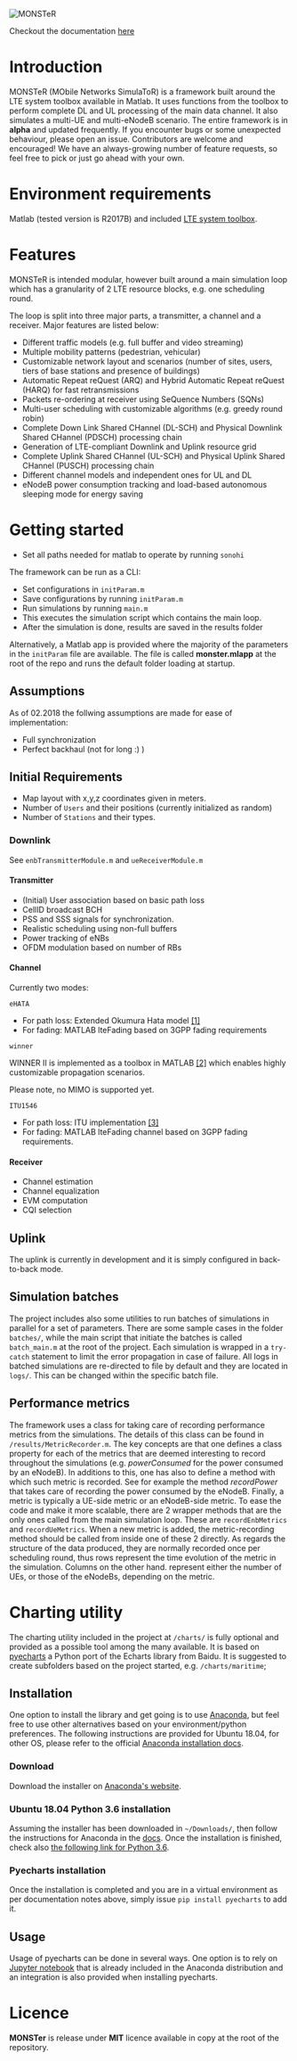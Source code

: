 ![MONSTeR](https://raw.githubusercontent.com/Sonohi/monster/master/docs/resources/graphics/monster.png)

Checkout the documentation [here](https://sonohi.github.io/monster/)

# Introduction #
MONSTeR (MObile Networks SimulaToR) is a framework built around the LTE system toolbox available in Matlab.
It uses functions from the toolbox to perform complete DL and UL processing of the main data channel.
It also simulates a multi-UE and multi-eNodeB scenario.
The entire framework is in **alpha** and updated frequently. 
If you encounter bugs or some unexpected behaviour, please open an issue.
Contributors are welcome and encouraged! We have an always-growing number of feature requests, so feel free to pick or just go ahead with your own.

# Environment requirements #
Matlab (tested version is R2017B) and included [LTE system toolbox](https://se.mathworks.com/products/lte-system.html).

# Features 
MONSTeR is intended modular, however built around a main simulation loop which has a granularity of 2 LTE resource blocks, e.g. one scheduling round.

The loop is split into three major parts, a transmitter, a channel and a receiver. Major features are listed below:

* Different traffic models (e.g. full buffer and video streaming)
* Multiple mobility patterns (pedestrian, vehicular)
* Customizable network layout and scenarios (number of sites, users, tiers of base stations and presence of buildings)
* Automatic Repeat reQuest (ARQ) and Hybrid Automatic Repeat reQuest (HARQ) for fast retransmissions
* Packets re-ordering at receiver using SeQuence Numbers (SQNs)
* Multi-user scheduling with customizable algorithms (e.g. greedy round robin)
* Complete Down Link Shared CHannel (DL-SCH) and Physical Downlink Shared CHannel (PDSCH) processing chain
* Generation of LTE-compliant Downlink and Uplink resource grid
* Complete Uplink Shared CHannel (UL-SCH) and Physical Uplink Shared CHannel (PUSCH) processing chain
* Different channel models and independent ones for UL and DL
* eNodeB power consumption tracking and load-based autonomous sleeping mode for energy saving

# Getting started

* Set all paths needed for matlab to operate by running `sonohi`

The framework can be run as a CLI:
* Set configurations in `initParam.m`
* Save configurations by running `initParam.m`
* Run simulations by running `main.m`
* This executes the simulation script which contains the main loop.
* After the simulation is done, results are saved in the results folder

Alternatively, a Matlab app is provided where the majority of the parameters in the `initParam` file are available.
The file is called **monster.mlapp** at the root of the repo and runs the default folder loading at startup.

## Assumptions
As of 02.2018 the follwing assumptions are made for ease of implementation:

* Full synchronization
* Perfect backhaul (not for long :) )

## Initial Requirements

* Map layout with x,y,z coordinates given in meters.
* Number of `Users` and their positions (currently initialized as random)
* Number of `Stations` and their types.

### Downlink

See `enbTransmitterModule.m` and `ueReceiverModule.m`

#### Transmitter

* (Initial) User association based on basic path loss
* CellID broadcast BCH
* PSS and SSS signals for synchronization.
* Realistic scheduling using non-full buffers
* Power tracking of eNBs
* OFDM modulation based on number of RBs

#### Channel

Currently two modes:

`eHATA`

* For path loss: Extended Okumura Hata model [[1]](https://github.com/usnistgov/eHATA)
* For fading: MATLAB lteFading based on 3GPP fading requirements

`winner`

WINNER II is implemented as a toolbox in MATLAB [[2]](https://se.mathworks.com/matlabcentral/fileexchange/59690-winner-ii-channel-model-for-communications-system-toolbox) which enables highly customizable propagation scenarios.

Please note, no MIMO is supported yet.

`ITU1546`

* For path loss: ITU implementation [[3]](https://www.itu.int/en/ITU-R/study-groups/rsg3/Pages/iono-tropo-spheric.aspx)
* For fading: MATLAB lteFading channel based on 3GPP fading requirements.

#### Receiver

* Channel estimation
* Channel equalization
* EVM computation
* CQI selection


## Uplink
The uplink is currently in development and it is simply configured in back-to-back mode.

## Simulation batches
The project includes also some utilities to run batches of simulations in parallel for a set of parameters.
There are some sample cases in the folder `batches/`, while the main script that initiate the batches is called `batch_main.m` at the root of the project.
Each simulation is wrapped in a `try-catch` statement to limit the error propagation in case of failure.
All logs in batched simulations are re-directed to file by default and they are located in `logs/`. This can be changed within the specific batch file.

## Performance metrics
The framework uses a class for taking care of recording performance metrics from the simulations.
The details of this class can be found in `/results/MetricRecorder.m`.
The key concepts are that one defines a class property for each of the metrics that are deemed interesting to record throughout the simulations (e.g. *powerConsumed* for the power consumed by an eNodeB).
In additions to this, one has also to define a method with which such metric is recorded.
See for example the method *recordPower* that takes care of recording the power consumed by the eNodeB.
Finally, a metric is typically a UE-side metric or an eNodeB-side metric. 
To ease the code and make it more scalable, there are 2 wrapper methods that are the only ones called from the main simulation loop. 
These are `recordEnbMetrics` and `recordUeMetrics`. When a new metric is added, the metric-recording method should be called from inside one of these 2 directly.
As regards the structure of the data produced, they are normally recorded once per scheduling round, thus rows represent the time evolution of the metric in the simulation. Columns on the other hand. represent either the number of UEs, or those of the eNodeBs, depending on the metric.

# Charting utility

The charting utility included in the project at `/charts/` is fully optional and provided as a possible tool among the many available.
It is based on [pyecharts](https://pyecharts.org/#/) a Python port of the Echarts library from Baidu.
It is suggested to create subfolders based on the project started, e.g. `/charts/maritime`;

## Installation
One option to install the library and get going is to use [Anaconda](https://anaconda.com), but feel free to use other alternatives based on your environment/python preferences.
The following instructions are provided for Ubuntu 18.04, for other OS, please refer to the official [Anaconda installation docs](https://docs.anaconda.com/anaconda/).

### Download
Download the installer on [Anaconda's website](https://www.anaconda.com/distribution/).

### Ubuntu 18.04 Python 3.6 installation 
Assuming the installer has been downloaded in `~/Downloads/`, then follow the instructions for Anaconda in the [docs](https://docs.anaconda.com/anaconda/install/linux/).
Once the installation is finished, check also [the following link for Python 3.6](https://docs.anaconda.com/anaconda/user-guide/faq/#anaconda-faq-35).

### Pyecharts installation
Once the installation is completed and you are in a virtual environment as per documentation notes above, simply issue `pip install pyecharts` to add it.

## Usage 
Usage of pyecharts can be done in several ways. One option is to rely on [Jupyter notebook](https://jupyter.org/) that is already included in the Anaconda distribution and an integration is also provided when installing pyecharts.

# Licence
**MONSTer** is release under **MIT** licence available in copy at the root of the repository.

